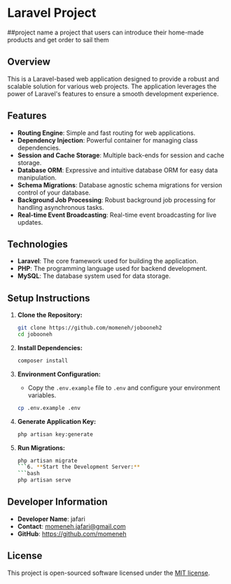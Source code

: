 # Laravel Project

##project name
a project that users can introduce their home-made products and get order to sail them 

## Overview
This is a Laravel-based web application designed to provide a robust and scalable solution for various web projects. The application leverages the power of Laravel's features to ensure a smooth development experience.

## Features
- **Routing Engine**: Simple and fast routing for web applications.
- **Dependency Injection**: Powerful container for managing class dependencies.
- **Session and Cache Storage**: Multiple back-ends for session and cache storage.
- **Database ORM**: Expressive and intuitive database ORM for easy data manipulation.
- **Schema Migrations**: Database agnostic schema migrations for version control of your database.
- **Background Job Processing**: Robust background job processing for handling asynchronous tasks.
- **Real-time Event Broadcasting**: Real-time event broadcasting for live updates.

## Technologies
- **Laravel**: The core framework used for building the application.
- **PHP**: The programming language used for backend development.
- **MySQL**: The database system used for data storage.

## Setup Instructions
1. **Clone the Repository:**
   ```bash
   git clone https://github.com/momeneh/jobooneh2
   cd jobooneh
   ```

2. **Install Dependencies:**
   ```bash
   composer install
   ```

3. **Environment Configuration:**
   - Copy the `.env.example` file to `.env` and configure your environment variables.
   ```bash
   cp .env.example .env
   ```

4. **Generate Application Key:**
   ```bash
   php artisan key:generate
   ```

5. **Run Migrations:**
   ```bash
   php artisan migrate
   ```6. **Start the Development Server:**
   ```bash
   php artisan serve
   ```

## Developer Information
- **Developer Name**: jafari
- **Contact**: momeneh.jafari@gmail.com
- **GitHub**: https://github.com/momeneh

## License
This project is open-sourced software licensed under the [MIT license](https://opensource.org/licenses/MIT).


